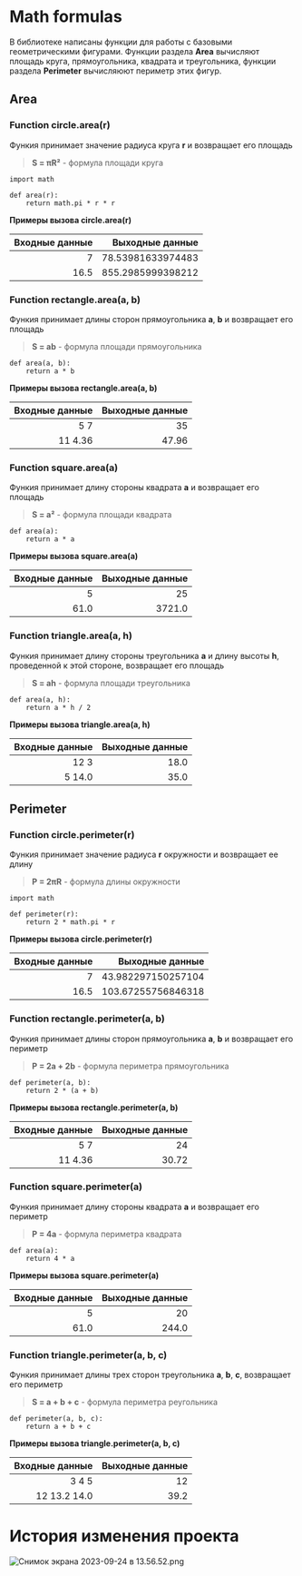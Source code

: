 # Math formulas
В библиотеке написаны функции для работы с базовыми геометрическими фигурами. Функции раздела **Area** вычисляют площадь круга, прямоугольника, квадрата и треугольника, функции раздела **Perimeter** вычисляюют периметр этих фигур. 
## Area
### Function circle.area(r) 
Функия принимает значение радиуса круга **r** и возвращает его площадь
> **S = πR²** - формула площади круга
```"""
import math

def area(r):
    return math.pi * r * r
```
**Примеры вызова circle.area(r)**

| Входные данные |   Выходные данные |
|---------------:|------------------:|
|             7  | 78.53981633974483 |
|           16.5 | 855.2985999398212 |


### Function rectangle.area(a, b) 
Функия принимает длины сторон прямоугольника **a**, **b** и возвращает его площадь
> **S = ab** - формула площади прямоугольника
```
def area(a, b):
    return a * b
```
**Примеры вызова rectangle.area(a, b)**

| Входные данные |  Выходные данные |
|---------------:|-----------------:|
|            5 7 |               35 |
|        11 4.36 |            47.96 | 

### Function square.area(a) 
Функия принимает длину стороны квадрата **a** и возвращает его площадь
> **S = a²** - формула площади квадрата
```
def area(a):
    return a * a
```
**Примеры вызова square.area(a)**

| Входные данные |    Выходные данные |
|---------------:|-------------------:|
|              5 |                 25 |
|           61.0 |             3721.0 |

### Function triangle.area(a, h) 
Функия принимает длину стороны треугольника **a** и длину высоты **h**, проведенной к этой стороне, возвращает его площадь
> **S = ah** - формула площади треугольника
```
def area(a, h):
    return a * h / 2
```
**Примеры вызова triangle.area(a, h)**

| Входные данные | Выходные данные |
|---------------:|----------------:|
|           12 3 |            18.0 |
|         5 14.0 |            35.0 |




## Perimeter
### Function circle.perimeter(r) 
Функия принимает значение радиуса **r** окружности и возвращает ее длину
> **P = 2πR** - формула длины окружности
```"""
import math

def perimeter(r):
    return 2 * math.pi * r
```
**Примеры вызова circle.perimeter(r)**

| Входные данные |    Выходные данные |
|---------------:|-------------------:|
|             7  | 43.982297150257104 |
|           16.5 | 103.67255756846318 |

### Function rectangle.perimeter(a, b) 
Функия принимает длины сторон прямоугольника **a**, **b** и возвращает его периметр
> **P = 2a + 2b** - формула периметра прямоугольника
```
def perimeter(a, b):
    return 2 * (a + b)
```
**Примеры вызова rectangle.perimeter(a, b)**

| Входные данные | Выходные данные |
|---------------:|----------------:|
|            5 7 |              24 |
|        11 4.36 |           30.72 |

### Function square.perimeter(a) 
Функия принимает длину стороны квадрата **a** и возвращает его периметр
> **P = 4a** - формула периметра квадрата
```
def area(a):
    return 4 * a
```
**Примеры вызова square.perimeter(a)**

| Входные данные | Выходные данные |
|---------------:|----------------:|
|              5 |              20 |
|           61.0 |           244.0 |

### Function triangle.perimeter(a, b, c) 
Функия принимает длины трех сторон треугольника **a**, **b**, **c**, возвращает его периметр
> **S = a + b + c** - формула периметра реугольника
```
def perimeter(a, b, c):
    return a + b + c
```
**Примеры вызова triangle.perimeter(a, b, c)**

| Входные данные | Выходные данные |
|---------------:|----------------:|
|          3 4 5 |              12 |
|   12 13.2 14.0 |            39.2 |

# История изменения проекта
![Снимок экрана 2023-09-24 в 13.56.52.png](..%2F%D0%A1%D0%BD%D0%B8%D0%BC%D0%BE%D0%BA%20%D1%8D%D0%BA%D1%80%D0%B0%D0%BD%D0%B0%202023-09-24%20%D0%B2%2013.56.52.png)
